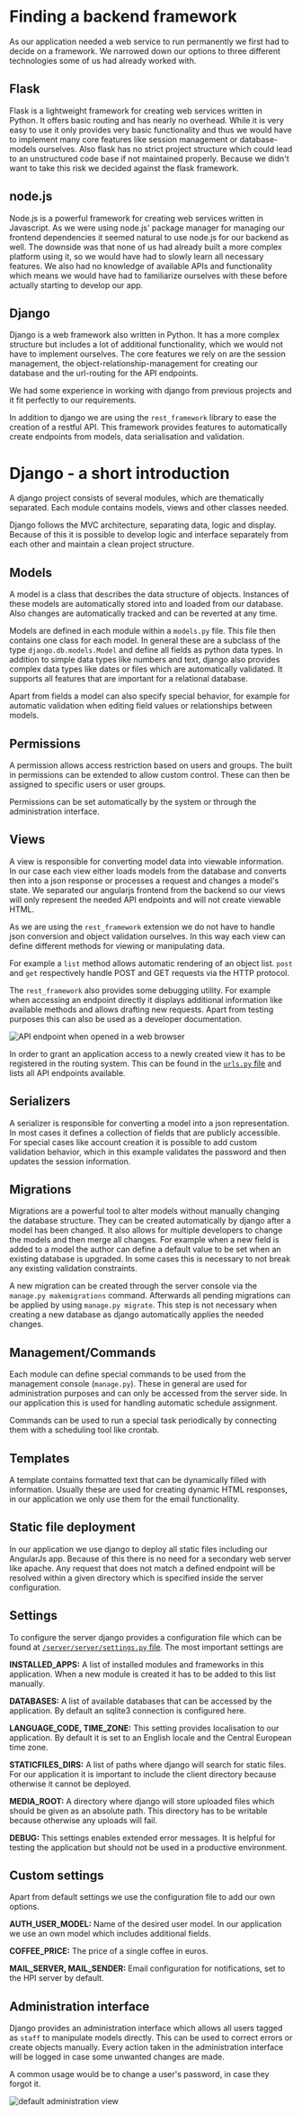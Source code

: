 # Finding a backend framework

As our application needed a web service to run permanently we first had to decide on a framework. We narrowed down
our options to three different technologies some of us had already worked with.

## Flask

Flask is a lightweight framework for creating web services written in Python. It offers basic routing and has
nearly no overhead. While it is very easy to use it only provides very basic functionality and thus we would have
to implement many core features like session management or database-models ourselves. Also flask has no strict project
structure which could lead to an unstructured code base if not maintained properly. Because we didn't want to take this
risk we decided against the flask framework.

## node.js

Node.js is a powerful framework for creating web services written in Javascript. As we were using node.js' package
manager for managing our frontend dependencies it seemed natural to use node.js for our backend as well. The downside
was that none of us had already built a more complex platform using it, so we would have had to slowly learn all
necessary features. We also had no knowledge of available APIs and functionality which means we would have had to
familiarize ourselves with these before actually starting to develop our app.

## Django

Django is a web framework also written in Python. It has a more complex structure but includes a lot of additional
functionality, which we would not have to implement ourselves. The core features we rely on are the session management,
the object-relationship-management for creating our database and the url-routing for the API endpoints.

We had some experience in working with django from previous projects and it fit perfectly to our requirements.

In addition to django we are using the ```rest_framework``` library to ease the creation of a restful API. This
framework provides features to automatically create endpoints from models, data serialisation and validation.

# Django - a short introduction

A django project consists of several modules, which are thematically separated. Each module contains models, views
and other classes needed.

Django follows the MVC architecture, separating data, logic and display. Because of this it is possible to develop
logic and interface separately from each other and maintain a clean project structure.

## Models

A model is a class that describes the data structure of objects. Instances of these models are automatically stored
into and loaded from our database. Also changes are automatically tracked and can be reverted at any time.

Models are defined in each module within a ```models.py``` file. This file then contains one class for each model.
In general these are a subclass of the type ```django.db.models.Model``` and define all fields as python data types.
In addition to simple data types like numbers and text, django also provides complex data types like dates or files which
are automatically validated. It supports all features that are important for a relational database.

Apart from fields a model can also specify special behavior, for example for automatic validation when editing field
values or relationships between models.

## Permissions

A permission allows access restriction based on users and groups. The built in permissions can be extended to allow
custom control. These can then be assigned to specific users or user groups.

Permissions can be set automatically by the system or through the administration interface.

## Views

A view is responsible for converting model data into viewable information. In our case each view either loads models
from the database and converts then into a json response or processes a request and changes a model's state. We
separated our angularjs frontend from the backend so our views will only represent the needed API endpoints and will
not create viewable HTML.

As we are using the ```rest_framework``` extension we do not have to handle json conversion and object validation
ourselves. In this way each view can define different methods for viewing or manipulating data.

For example a ```list``` method allows automatic rendering of an object list. ```post``` and ```get``` respectively
handle POST and GET requests via the HTTP protocol.

The ```rest_framework``` also provides some debugging utility. For example when accessing an endpoint directly it
displays additional information like available methods and allows drafting new requests. Apart from testing purposes
this can also be used as a developer documentation.

![API endpoint when opened in a web browser](../images/rest-framework-debug.png "API endpoint when opened in a web browser")

In order to grant an application access to a newly created view it has to be registered in the routing system. This
can be found in the [```urls.py``` file](../../server/server/urls.py) and lists all API endpoints available.

## Serializers

A serializer is responsible for converting a model into a json representation. In most cases it defines a collection
of fields that are publicly accessible. For special cases like account creation it is possible to add custom
validation behavior, which in this example validates the password and then updates the session information.

## Migrations

Migrations are a powerful tool to alter models without manually changing the database structure. They can be created
automatically by django after a model has been changed. It also allows for multiple developers to change the models
and then merge all changes. For example when a new field is added to a model the author can define a default value to
be set when an existing database is upgraded. In some cases this is necessary to not break any existing validation
constraints.

A new migration can be created through the server console via the ```manage.py makemigrations``` command. Afterwards all
pending migrations can be applied by using ```manage.py migrate```. This step is not necessary when creating a new
database as django automatically applies the needed changes.

## Management/Commands

Each module can define special commands to be used from the management console (```manage.py```). These in general
are used for administration purposes and can only be accessed from the server side. In our application this is used
for handling automatic schedule assignment.

Commands can be used to run a special task periodically by connecting them with a scheduling tool like crontab.

## Templates

A template contains formatted text that can be dynamically filled with information. Usually these are used for
creating dynamic HTML responses, in our application we only use them for the email functionality.

## Static file deployment

In our application we use django to deploy all static files including our AngularJs app. Because of this there is no
need for a secondary web server like apache. Any request that does not match a defined endpoint will be resolved within
a given directory which is specified inside the server configuration.

## Settings

To configure the server django provides a configuration file which can be found at
[```/server/server/settings.py``` file](../../server/server/settings.py). The most important settings are

**INSTALLED_APPS:** A list of installed modules and frameworks in this application. When a new module is created it has
to be added to this list manually.

**DATABASES:** A list of available databases that can be accessed by the application. By default an sqlite3 connection
is configured here.

**LANGUAGE_CODE, TIME_ZONE:** This setting provides localisation to our application. By default it is set to an English
locale and the Central European time zone.

**STATICFILES_DIRS:** A list of paths where django will search for static files. For our application it is important
to include the client directory because otherwise it cannot be deployed.

**MEDIA_ROOT:** A directory where django will store uploaded files which should be given as an absolute path. This
directory has to be writable because otherwise any uploads will fail.

**DEBUG:** This settings enables extended error messages. It is helpful for testing the application but should not be used
in a productive environment.

## Custom settings

Apart from default settings we use the configuration file to add our own options.

**AUTH_USER_MODEL:** Name of the desired user model. In our application we use an own model which includes additional
fields.

**COFFEE_PRICE:** The price of a single coffee in euros.

**MAIL_SERVER, MAIL_SENDER:** Email configuration for notifications, set to the HPI server by default.

## Administration interface

Django provides an administration interface which allows all users tagged as ```staff``` to manipulate models directly.
This can be used to correct errors or create objects manually. Every action taken in the administration interface will
be logged in case some unwanted changes are made.

A common usage would be to change a user's password, in case they forgot it.

![default administration view](../images/django-admin.png "default administration view")
